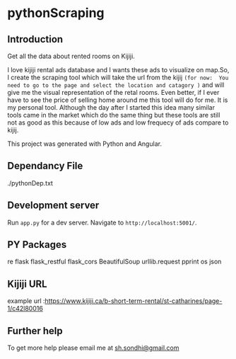 # pythonScraping

## Introduction
Get all the data about rented rooms on Kijiji.

I love kijiji rental ads database and I  wants these ads to visualize on map.So, I create the scraping tool which will take the url from the kijij ``(for now:  You need to go to the page and select the location and catagory )`` and will give me the visual representation of the retal rooms. Even better, if I ever have to see the price of selling home around me this tool will do for me. It is my personal tool. Although the day after I started this idea many similar tools came in the market which do the same thing but these tools are still not as good as this because of low ads and low frequecy of ads compare to kijij.

This project was generated with Python and Angular.

## Dependancy File
./pythonDep.txt

## Development server

Run `app.py` for a dev server. Navigate to `http://localhost:5001/`.

## PY Packages 
 re
 flask 
 flask_restful 
 flask_cors 
 BeautifulSoup
 urllib.request
 pprint
 os
 json

## Kijiji URL
example url :https://www.kijiji.ca/b-short-term-rental/st-catharines/page-1/c42l80016

## Further help

To get more help please email me at sh.sondhi@gmail.com
